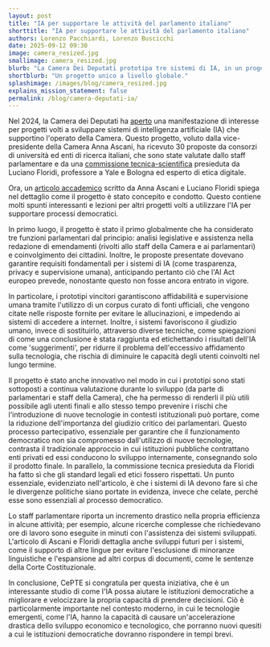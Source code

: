 ```yaml
---
layout: post
title: "IA per supportare le attività del parlamento italiano"
shorttitle: "IA per supportare le attività del parlamento italiano"
authors: Lorenzo Pacchiardi, Lorenzo Buscicchi
date: 2025-09-12 09:30
image: camera_resized.jpg
smallimage: camera_resized.jpg
blurb: "La Camera Dei Deputati prototipa tre sistemi di IA, in un progetto unico a livello globale."
shortblurb: "Un progetto unico a livello globale."
splashimage: /images/blog/camera_resized.jpg
explains_mission_statement: false
permalink: /blog/camera-deputati-ia/
---
```


Nel 2024, la Camera dei Deputati ha [aperto](https://comunicazione.camera.it/eventi/intelligenza-artificiale-Camera-report-comitato-documentazione-lavori-parlamentari) una manifestazione di interesse per progetti volti a sviluppare sistemi di intelligenza artificiale (IA) che supportino l'operato della Camera. Questo progetto, voluto dalla vice-presidente della Camera Anna Ascani, ha ricevuto 30 proposte da consorzi di università ed enti di ricerca italiani, che sono state valutate dallo staff parlamentare e da una [commissione tecnica-scientifica](https://comunicazione.camera.it/archivio-prima-pagina/19-41329) presieduta da Luciano Floridi, professore a Yale e Bologna ed esperto di etica digitale.

Ora, un [articolo accademico](https://papers.ssrn.com/sol3/papers.cfm?abstract_id=5462560) scritto da Anna Ascani e Luciano Floridi spiega nel dettaglio come il progetto è stato concepito e condotto. Questo contiene molti spunti interessanti e lezioni per altri progetti volti a utilizzare l'IA per supportare processi democratici.

In primo luogo, il progetto è stato il primo globalmente che ha considerato tre funzioni parlamentari dal principio: analisi legislative e assistenza nella redazione di emendamenti (rivolti allo staff della Camera e ai parlamentari) e coinvolgimento dei cittadini. Inoltre, le proposte presentate dovevano garantire requisiti fondamentali per i sistemi di IA (come trasparenza, privacy e supervisione umana), anticipando pertanto ciò che l'AI Act europeo prevede, nonostante questo non fosse ancora entrato in vigore. 

In particolare, i prototipi vincitori garantiscono affidabilità e supervisione umana tramite l'utilizzo di un corpus curato di fonti ufficiali, che vengono citate nelle risposte fornite per evitare le allucinazioni, e impedendo ai sistemi di accedere a internet. Inoltre, i sistemi favoriscono il giudizio umano, invece di sostituirlo, attraverso diverse tecniche, come spiegazioni di come una conclusione è stata raggiunta ed etichettando i risultati dell'IA come 'suggerimenti', per ridurre il problema dell'eccessivo affidamento sulla tecnologia, che rischia di diminuire le capacità degli utenti coinvolti nel lungo termine.

Il progetto è stato anche innovativo nel modo in cui i prototipi sono stati sottoposti a continua valutazione durante lo sviluppo (da parte di parlamentari e staff della Camera), che ha permesso di renderli il più utili possibile agli utenti finali e allo stesso tempo prevenire i rischi che l'introduzione di nuove tecnologie in contesti istituzionali può portare, come la riduzione dell'importanza del giudizio critico dei parlamentari. Questo processo partecipativo, essenziale per garantire che il funzionamento democratico non sia compromesso dall'utilizzo di nuove tecnologie, contrasta il tradizionale approccio in cui istituzioni pubbliche contrattano enti privati ed essi conducono lo sviluppo internamente, consegnando solo il prodotto finale. In parallelo, la commissione tecnica presieduta da Floridi ha fatto sì che gli standard legali ed etici fossero rispettati. Un punto essenziale, evidenziato nell'articolo, è che i sistemi di IA devono fare sì che le divergenze politiche siano portate in evidenza, invece che celate, perché esse sono essenziali al processo democratico.

Lo staff parlamentare riporta un incremento drastico nella propria efficienza in alcune attività; per esempio, alcune ricerche complesse che richiedevano ore di lavoro sono eseguite in minuti con l'assistenza dei sistemi sviluppati. L'articolo di Ascani e Floridi dettaglia anche sviluppi futuri per i sistemi, come il supporto di altre lingue per evitare l'esclusione di minoranze linguistiche e l'espansione ad altri corpus di documenti, come le sentenze della Corte Costituzionale.

In conclusione, CePTE si congratula per questa iniziativa, che è un interessante studio di come l'IA possa aiutare le istituzioni democratiche a migliorare e velocizzare la propria capacità di prendere decisioni. Ciò è particolarmente importante nel contesto moderno, in cui le tecnologie emergenti, come l'IA, hanno la capacità di causare un'accelerazione drastica dello sviluppo economico e tecnologico, che porranno nuovi quesiti a cui le istituzioni democratiche dovranno rispondere in tempi brevi.